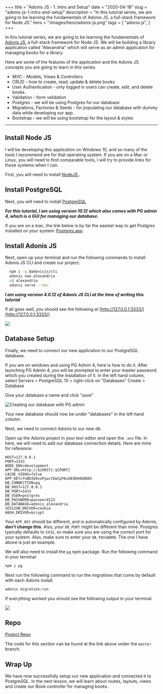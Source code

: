 +++
title = "Adonis JS - 1. Intro and Setup"
date = "2020-04-18"
slug = "adonis-js-1-intro-and-setup"
description = "In this tutorial series, we are going to be learning the fundamentals of Adonis JS, a full-stack framework for Node JS."
hero = "/images/hero/adonis-js.png"
tags = [
    "adonis js",
]
+++

In this tutorial series, we are going to be learning the fundamentals of [Adonis JS](https://adonisjs.com/), a full-stack framework for Node JS. We will be building a library application called "Alexandria" which will serve as an admin application for managing books for a library.

Here are some of the features of the application and the Adonis JS concepts you are going to learn in this series.

- MVC - Models, Views & Controllers
- CRUD - how to create, read, update & delete books
- User Authentication - only logged in users can create, edit, and delete books.
- Validation - form validation
- Postgres - we will be using Postgres for our database
- Migrations, Factories & Seeds - for populating our database with dummy data while developing our app.
- Bootstrap - we will be using bootstrap for the layout & styles

---

## Install Node JS

I will be developing this application on Windows 10, and so many of the tools I recommend are for that operating system. If you are on a Mac or Linux, you will need to find comparable tools, I will try to provide links for those systems when I can.

First, you will need to install [NodeJS ](https://nodejs.org/en/).

## Install PostgreSQL

Next, you will need to install [PostgreSQL](https://www.enterprisedb.com/downloads/postgres-postgresql-downloads)

_**For this tutorial, I am using version 10.12 which also comes with PG admin 4, which is a GUI for managing our database.**_

If you are on a mac, the link below is by far the easiest way to get Postgres installed on your system: [Postgres.app](http://postgresapp.com)

## Install Adonis JS

Next, open up your terminal and run the following commands to install Adonis JS CLI and create our project.

```bash
  npm i -g @adonisjs/cli
  adonis new alexandria
  cd alexandria
  adonis serve --dev
```

_**I am using version 4.0.12 of Adonis JS CLI at the time of writing this tutorial**_

If all goes well, you should see the following at [http://127.0.0.1:3333/](http://127.0.0.1:3333/)

![](/images/adonis-tutorial/adonis-works-screen.JPG)

## Database Setup

Finally, we need to connect our new application to our PostgreSQL database.

If you are on windows and using PG Admin 4, here is how to do it. After launching PG Admin 4, you will be prompted to enter your master password which you created during the installation of it. In the left hand column, select Servers > PostgreSQL 10 > right-click on "Databases" Create > Database

Give your database a name and click "save"

![Creating our database with PG admin](/images/adonis-tutorial/creating-the-database-in-pg-admin-4.JPG)

Your new database should now be under "databases" in the left hand column.

Next, we need to connect Adonis to our new db.

Open up the Adonis project in your text editor and open the `.env` file. In here, we will need to add our database connection details. Here are mine for reference:

```env
HOST=127.0.0.1
PORT=3333
NODE_ENV=development
APP_URL=http://${HOST}:${PORT}
CACHE_VIEWS=false
APP_KEY=YnBDIQ9voPywctDwCpFKu5B3EH4GQKDX
DB_CONNECTION=pg
DB_HOST=127.0.0.1
DB_PORT=5433
DB_USER=postgres
DB_PASSWORD=password123
DB_DATABASE=adonis_alexandria
SESSION_DRIVER=cookie
HASH_DRIVER=bcrypt
```

Your `APP_KEY` should be different, and is automatically configured by Adonis, **don't change this**. Also, your `DB_PORT` might be different than mine. Postgres typically defaults to `5432`, so make sure you are using the correct port for your system. Also, make sure to enter your `DB_PASSWORD`. The one I have above is just an example.

We will also need to install the `pg` npm package. Run the following command in your terminal

```bash
npm i pg
```

Next run the following command to run the migrations that come by default with each Adonis install.

```bash
adonis migration:run
```

If everything worked you should see the following output in your terminal.

![](/images/adonis-tutorial/adonis-migration-run.JPG)

## Repo

[Project Repo](https://github.com/robertguss/howtocode.io-adonis-js-fundamentals)

The code for this section can be found at the link above under the `master` branch.

## Wrap Up

We have now successfully setup our new application and connected it to PostgreSQL. In the next lesson, we will learn about routes, layouts, views and create our Book controller for managing books.
